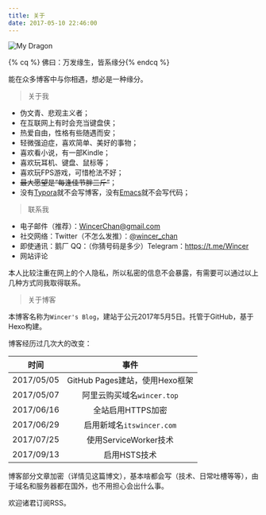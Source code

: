 ```yaml
---
title: 关于
date: 2017-05-10 22:46:00
---
```


![](https://ws1.sinaimg.cn/large/ba22af52gy1flavmdeyt8j215o0o5e7c.jpg "My Dragon")

{% cq %} 佛曰：万发缘生，皆系缘分{% endcq %}

能在众多博客中与你相遇，想必是一种缘分。

> 关于我

- 伪文青、悲观主义者；
- 在互联网上有时会充当键盘侠；
- 热爱自由，性格有些随遇而安；
- 轻微强迫症，喜欢简单、美好的事物；
- 喜欢看小说，有一部Kindle；
- 喜欢玩耳机、键盘、鼠标等；
- 喜欢玩FPS游戏，可惜枪法不好；
- ~~最大愿望是“每逢佳节胖三斤”~~； 
- 没有[Typora](https://typora.io/)就不会写博客，没有[Emacs](https://www.gnu.org/software/emacs/)就不会写代码；

> 联系我

- 电子邮件（推荐）：[WincerChan@gmail.com](mailto:WincerChan@gmail.com) 
- 社交网络：Twitter（不怎么发推）：[@wincer_chan](https://twitter.com/wincer_chan)
- 即使通讯：鹅厂 QQ：（你猜号码是多少）Telegram：https://t.me/Wincer
- 网站评论

本人比较注重在网上的个人隐私，所以私密的信息不会暴露，有需要可以通过以上几种方式同我取得联系。

> 关于博客

本博客名称为`Wincer's Blog`，建站于公元2017年5月5日。托管于GitHub，基于Hexo构建。

博客经历过几次大的改变：

|     时间     |           事件            |
| :--------: | :---------------------: |
| 2017/05/05 | GitHub Pages建站，使用Hexo框架 |
| 2017/05/07 |   阿里云购买域名`wincer.top`   |
| 2017/06/16 |       全站启用HTTPS加密       |
| 2017/06/29 |  启用新域名`itswincer.com`   |
| 2017/07/25 |    使用ServiceWorker技术    |
| 2017/09/13 |        启用HSTS技术         |

博客部分文章加密（详情见这篇博文），基本啥都会写（技术、日常吐槽等等），由于域名和服务器都在国外，也不用担心会出什么事。

欢迎诸君订阅RSS。
